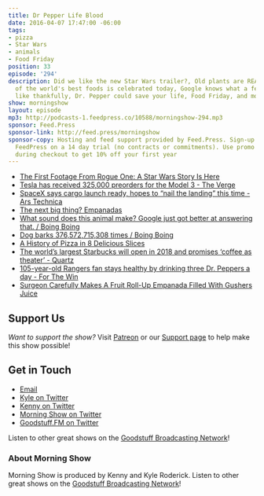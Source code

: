 ```yaml
---
title: Dr Pepper Life Blood
date: 2016-04-07 17:47:00 -06:00
tags:
- pizza
- Star Wars
- animals
- Food Friday
position: 33
episode: '294'
description: Did we like the new Star Wars trailer?, Old plants are REALLY OLD, One
  of the world's best foods is celebrated today, Google knows what a few animals sound
  like thankfully, Dr. Pepper could save your life, Food Friday, and more.
show: morningshow
layout: episode
mp3: http://podcasts-1.feedpress.co/10588/morningshow-294.mp3
sponsor: Feed.Press
sponsor-link: http://feed.press/morningshow
sponsor-copy: Hosting and feed support provided by Feed.Press. Sign-up today and try
  FeedPress on a 14 day trial (no contracts or commitments). Use promo code `morningshow`
  during checkout to get 10% off your first year
---
```


* [The First Footage From Rogue One: A Star Wars Story Is Here](http://io9.gizmodo.com/the-first-footage-from-rogue-one-a-star-wars-story-is-1769499096)
* [Tesla has received 325,000 preorders for the Model 3 - The Verge](http://www.theverge.com/2016/4/7/11385146/tesla-model-3-preorders-375000-elon-musk)
* [SpaceX says cargo launch ready, hopes to “nail the landing” this time - Ars Technica](http://arstechnica.com/science/2016/04/spacex-says-cargo-launch-ready-hopes-to-nail-the-landing-this-time/)
* [The next big thing? Empanadas](http://www.cincinnati.com/story/entertainment/dining/polly's%20reviews/2016/04/06/empanadas-next-big-thing/82337934/)
* [What sound does this animal make? Google just got better at answering that. / Boing Boing](http://boingboing.net/2016/04/06/what-sound-does-this-animal-ma.html)
* [Dog barks 376,572,715,308 times / Boing Boing](http://boingboing.net/2016/04/06/dog-barks-376572715308-time.html)
* [A History of Pizza in 8 Delicious Slices](http://laughingsquid.com/a-history-of-pizza-in-8-delicious-slices/)
* [The world’s largest Starbucks will open in 2018 and promises ‘coffee as theater’ - Quartz](http://qz.com/655445/the-worlds-largest-starbucks-will-open-in-2018-and-promises-coffee-as-theater/)
* [105-year-old Rangers fan stays healthy by drinking three Dr. Peppers a day - For The Win](http://ftw.usatoday.com/2016/04/texas-rangers-105-year-old-elizabeth-sullivan-dr-pepper)
* [Surgeon Carefully Makes A Fruit Roll-Up Empanada Filled With Gushers Juice](http://www.foodbeast.com/news/fruit-roll-up-gushers-surgeon/)

## Support Us
*Want to support the show?* Visit [Patreon](http://patreon.com/morningshow) or our [Support page](http://goodstuff.fm/support) to help make this show possible!

## Get in Touch
* [Email](mailto:kyle@goodstuff.fm)
* [Kyle on Twitter](http://twitter.com/dogburps)
* [Kenny on Twitter](http://twitter.com/pizzarobotics)
* [Morning Show on Twitter](http://twitter.com/morningshowam)
* [Goodstuff.FM on Twitter](http://twitter.com/goodstufffm)

Listen to other great shows on the [Goodstuff Broadcasting Network](http://goodstuff.fm/broadcasts)!

### About Morning Show
Morning Show is produced by Kenny and Kyle Roderick. Listen to other great shows on the [Goodstuff Broadcasting Network](http://goodstuff.fm/)!
